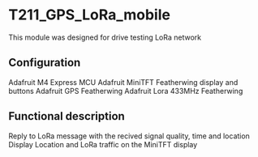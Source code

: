 # T211_GPS_LoRa_mobile
This module was designed for drive testing LoRa network
## Configuration
Adafruit M4 Express MCU
Adafruit MiniTFT Featherwing display and buttons
Adafruit GPS Featherwing
Adafruit Lora 433MHz Featherwing
## Functional description
Reply to LoRa message with the recived signal quality, time and location
Display Location and LoRa traffic on the MiniTFT display
